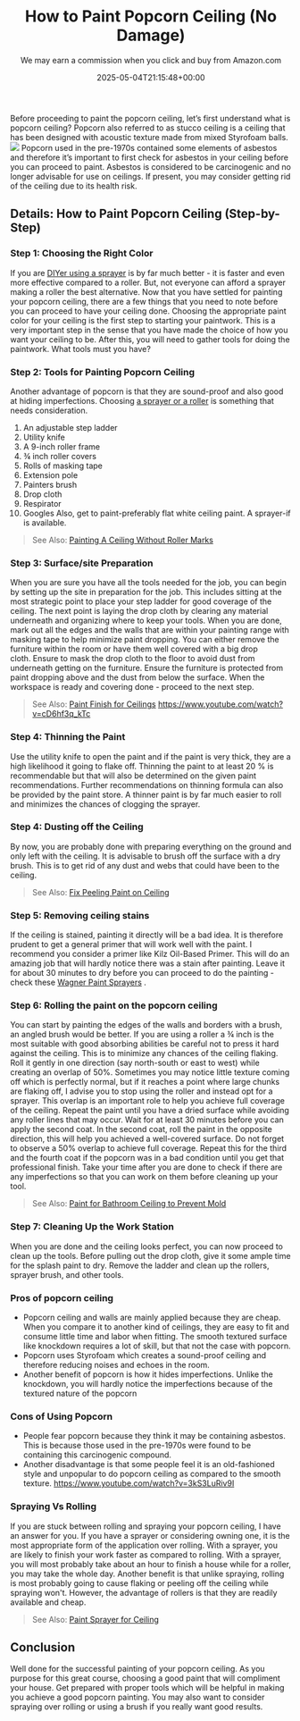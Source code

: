 ﻿---
author: We may earn a commission when you click and buy from Amazon.com
layout: post
title: How to Paint Popcorn Ceiling (No Damage)
date: '2025-05-04T21:15:48+00:00'
categories:
- DIY Paintings
- Paint
tags: []
slug: /how-to-paint-popcorn-ceiling/
lastmod: 2025-05-07T12:21:27+03:00
---

Before proceeding to paint the popcorn ceiling, let’s first understand what is popcorn ceiling?
Popcorn also referred to as stucco ceiling is a ceiling that has been designed with acoustic texture made from mixed Styrofoam balls.
![](/assets/img/12/Pest-Control.jpg)
Popcorn used in the pre-1970s contained some elements of asbestos and therefore it’s important to first check for asbestos in your ceiling before you can proceed to paint.
Asbestos is considered to be carcinogenic and no longer advisable for use on ceilings. If present, you may consider getting rid of the ceiling due to its health risk.
## Details: How to Paint Popcorn Ceiling (Step-by-Step)
### Step 1: Choosing the Right Color
If you are
[DIYer using a sprayer](https://pestpolicy.com/best-paint-sprayer-for-walls-and-ceilings/)
is by far much better - it is faster and even more effective compared to a roller. But, not everyone can afford a sprayer making a roller the best alternative.
Now that you have settled for painting your popcorn ceiling, there are a few things that you need to note before you can proceed to have your ceiling done.
Choosing the appropriate paint color for your ceiling is the first step to starting your paintwork. This is a very important step in the sense that you have made the choice of how you want your ceiling to be.
After this, you will need to gather tools for doing the paintwork. What tools must you have?
### Step 2: Tools for Painting Popcorn Ceiling
Another advantage of popcorn is that they are sound-proof and also good at hiding imperfections. Choosing
[a sprayer or a roller](https://pestpolicy.com/best-paint-roller-for-popcorn-ceiling/)
is something that needs consideration.
1. An adjustable step ladder
2. Utility knife
3. A 9-inch roller frame
4. ¾ inch roller covers
5. Rolls of masking tape
6. Extension pole
7. Painters brush
8. Drop cloth
9. Respirator
10. Googles
Also, get to paint-preferably flat white ceiling paint. A sprayer-if is available.
> See Also:
> [Painting A Ceiling Without Roller Marks](https://pestpolicy.com/how-to-paint-a-ceiling-without-roller-marks/)
### Step 3: Surface/site Preparation
When you are sure you have all the tools needed for the job, you can begin by setting up the site in preparation for the job.
This includes sitting at the most strategic point to place your step ladder for good coverage of the ceiling.
The next point is laying the drop cloth by clearing any material underneath and organizing where to keep your tools.
When you are done, mark out all the edges and the walls that are within your painting range with masking tape to help minimize paint dropping.
You can either remove the furniture within the room or have them well covered with a big drop cloth. Ensure to mask the drop cloth to the floor to avoid dust from underneath getting on the furniture.
Ensure the furniture is protected from paint dropping above and the dust from below the surface. When the workspace is ready and covering done - proceed to the next step.
> See Also:
> [Paint Finish for Ceilings](https://pestpolicy.com/best-paint-finish-for-ceilings/)
https://www.youtube.com/watch?v=cD6hf3q_kTc
### Step 4: Thinning the Paint
Use the utility knife to open the paint and if the paint is very thick, they are a high likelihood it going to flake off.
Thinning the paint to at least 20 % is recommendable but that will also be determined on the given paint recommendations.
Further recommendations on thinning formula can also be provided by the paint store. A thinner paint is by far much easier to roll and minimizes the chances of clogging the sprayer.
### Step 4: Dusting off the Ceiling
By now, you are probably done with preparing everything on the ground and only left with the ceiling.
It is advisable to brush off the surface with a dry brush. This is to get rid of any dust and webs that could have been to the ceiling.
> See Also:
> [Fix Peeling Paint on Ceiling](https://pestpolicy.com/how-do-i-fix-peeling-paint-on-ceiling/)
### Step 5: Removing ceiling stains
If the ceiling is stained, painting it directly will be a bad idea. It is therefore prudent to get a general primer that will work well with the paint.
I recommend you consider a primer like Kilz Oil-Based Primer. This will do an amazing job that will hardly notice there was a stain after painting.
Leave it for about 30 minutes to dry before you can proceed to do the painting - check these
[Wagner Paint Sprayers](https://pestpolicy.com/how-to-use-a-wagner-paint-sprayer/)
.
### Step 6: Rolling the paint on the popcorn ceiling
You can start by painting the edges of the walls and borders with a brush, an angled brush would be better.
If you are using a roller a ¾ inch is the most suitable with good absorbing abilities be careful not to press it hard against the ceiling.
This is to minimize any chances of the ceiling flaking. Roll it gently in one direction (say north-south or east to west) while creating an overlap of 50%.
Sometimes you may notice little texture coming off which is perfectly normal, but if it reaches a point where large chunks are flaking off, I advise you to stop using the roller and instead opt for a sprayer.
This overlap is an important role to help you achieve full coverage of the ceiling. Repeat the paint until you have a dried surface while avoiding any roller lines that may occur.
Wait for at least 30 minutes before you can apply the second coat. In the second coat, roll the paint in the opposite direction, this will help you achieved a well-covered surface.
Do not forget to observe a 50% overlap to achieve full coverage. Repeat this for the third and the fourth coat if the popcorn was in a bad condition until you get that professional finish.
Take your time after you are done to check if there are any imperfections so that you can work on them before cleaning up your tool.
> See Also:
> [Paint for Bathroom Ceiling to Prevent Mold](https://pestpolicy.com/best-paint-for-bathroom-ceiling-to-prevent-mold/)
### Step 7: Cleaning Up the Work Station
When you are done and the ceiling looks perfect, you can now proceed to clean up the tools.
Before pulling out the drop cloth, give it some ample time for the splash paint to dry.
Remove the ladder and clean up the rollers, sprayer brush, and other tools.
### Pros of popcorn ceiling
- Popcorn ceiling and walls are mainly applied because they are cheap. When you compare it to another kind of ceilings, they are easy to fit and consume little time and labor when fitting. The smooth textured surface like knockdown requires a lot of skill, but that not the case with popcorn.
- Popcorn uses Styrofoam which creates a sound-proof ceiling and therefore reducing noises and echoes in the room.
- Another benefit of popcorn is how it hides imperfections. Unlike the knockdown, you will hardly notice the imperfections because of the textured nature of the popcorn
### Cons of Using Popcorn
- People fear popcorn because they think it may be containing asbestos. This is because those used in the pre-1970s were found to be containing this carcinogenic compound.
- Another disadvantage is that some people feel it is an old-fashioned style and unpopular to do popcorn ceiling as compared to the smooth texture.
https://www.youtube.com/watch?v=3kS3LuRiv9I
### Spraying Vs Rolling
If you are stuck between rolling and spraying your popcorn ceiling, I have an answer for you.
If you have a sprayer or considering owning one, it is the most appropriate form of the application over rolling.
With a sprayer, you are likely to finish your work faster as compared to rolling. With a sprayer, you will most probably take about an hour to finish a house while for a roller, you may take the whole day.
Another benefit is that unlike spraying, rolling is most probably going to cause flaking or peeling off the ceiling while spraying won't.
However, the advantage of rollers is that they are readily available and cheap.
> See Also:
> [Paint Sprayer for Ceiling](https://pestpolicy.com/best-paint-sprayer-for-ceiling/)
## Conclusion
Well done for the successful painting of your popcorn ceiling. As you purpose for this great course, choosing a good paint that will compliment your house.
Get prepared with proper tools which will be helpful in making you achieve a good popcorn painting. You may also want to consider spraying over rolling or using a brush if you really want good results.